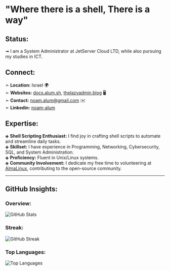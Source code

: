 # "Where there is a shell, There is a way"

## Status:
➟ I am a System Administrator at JetServer Cloud LTD, while also pursuing my studies in ICT. 

## Connect:
➣ **Location:** Israel 🌍 <br>
➣ **Websites:** [docs.alum.sh](https://alum.sh), [thelazyadmin.blog](https://thelazyadmin.blog/) 🖥️ <br>
➣ **Contact:** [noam.alum@gmail.com](mailto:noam.alum@gmail.com) ✉️ <br>
➣ **Linkedin:** [noam-alum](https://www.linkedin.com/in/noam-alum/)

## Expertise:
◈ **Shell Scripting Enthusiast:** I find joy in crafting shell scripts to automate and streamline daily tasks. <br>
◈ **Skillset:** I have experience in Programming, Networking, Cybersecurity, SQL, and System Administration. <br>
◈ **Proficiency:** Fluent in Unix/Linux systems. <br>
◈ **Community Involvement:** I dedicate my free time to volunteering at [AlmaLinux](https://alum.sh/AlmaLinux-Forums), contributing to the open-source community.

---

## GitHub Insights:
### Overview:
![GitHub Stats](https://github-stats-alpha.vercel.app/api?username=Noam-Alum&cc=000&tc=fff&ic=fff&bc=000)

### Streak:
![GitHub Streak](https://github-readme-streak-stats.herokuapp.com/?user=Noam-Alum&show_icons=true&theme=radical)

### Top Languages:
![Top Languages](https://github-readme-stats.vercel.app/api/top-langs/?username=Noam-Alum&theme=radical&show_icons=true&hide_border=false&include_all_commits=false&count_private=true&layout=compact)
